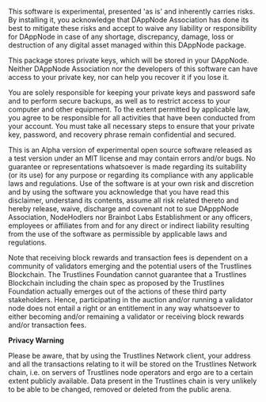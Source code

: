 This software is experimental, presented 'as is' and inherently carries risks. By installing it, you acknowledge that DAppNode Association has done its best to mitigate these risks and accept to waive any liability or responsibility for DAppNode in case of any shortage, discrepancy, damage, loss or destruction of any digital asset managed within this DAppNode package.

This package stores private keys, which will be stored in your DAppNode. Neither DAppNode Association nor the developers of this software can have access to your private key, nor can help you recover it if you lose it.

You are solely responsible for keeping your private keys and password safe and to perform secure backups, as well as to restrict access to your computer and other equipment. To the extent permitted by applicable law, you agree to be responsible for all activities that have been conducted from your account. You must take all necessary steps to ensure that your private key, password, and recovery phrase remain confidential and secured.

This is an Alpha version of experimental open source software released as a test version under an MIT license and may contain errors and/or bugs. No guarantee or representations whatsoever is made regarding its suitability (or its use) for any purpose or regarding its compliance with any applicable laws and regulations. Use of the software is at your own risk and discretion and by using the software you acknowledge that you have read this disclaimer, understand its contents, assume all risk related thereto and hereby release, waive, discharge and covenant not to sue DApppNode Association, NodeHodlers nor Brainbot Labs Establishment or any officers, employees or affiliates from and for any direct or indirect liability resulting from the use of the software as permissible by applicable laws and regulations.

Note that receiving block rewards and transaction fees is dependent on a community of validators emerging and the potential users of the Trustlines Blockchain. The Trustlines Foundation cannot guarantee that a Trustlines Blockchain including the chain spec as proposed by the Trustlines Foundation actually emerges out of the actions of these third party stakeholders. Hence, participating in the auction and/or running a validator node does not entail a right or an entitlement in any way whatsoever to either becoming and/or remaining a validator or receiving block rewards and/or transaction fees.

**Privacy Warning**

Please be aware, that by using the Trustlines Network client, your address and all the transactions relating to it will be stored on the Trustlines Network chain, i.e. on servers of Trustlines node operators and ergo are to a certain extent publicly available. Data present in the Trustlines chain is very unlikely to be able to be changed, removed or deleted from the public arena.
